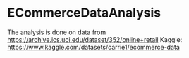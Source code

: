 ﻿# ECommerceDataAnalysis
The analysis is done on data from https://archive.ics.uci.edu/dataset/352/online+retail
Kaggle: https://www.kaggle.com/datasets/carrie1/ecommerce-data
